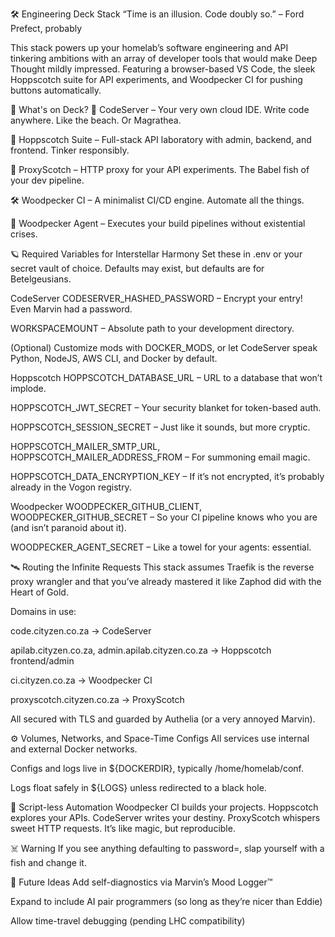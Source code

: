 🛠️ Engineering Deck Stack
“Time is an illusion. Code doubly so.” – Ford Prefect, probably

This stack powers up your homelab’s software engineering and API tinkering ambitions with an array of developer tools that would make Deep Thought mildly impressed. Featuring a browser-based VS Code, the sleek Hoppscotch suite for API experiments, and Woodpecker CI for pushing buttons automatically.

🧪 What's on Deck?
🧠 CodeServer – Your very own cloud IDE. Write code anywhere. Like the beach. Or Magrathea.

🚀 Hoppscotch Suite – Full-stack API laboratory with admin, backend, and frontend. Tinker responsibly.

🦜 ProxyScotch – HTTP proxy for your API experiments. The Babel fish of your dev pipeline.

🛠️ Woodpecker CI – A minimalist CI/CD engine. Automate all the things.

🤖 Woodpecker Agent – Executes your build pipelines without existential crises.

🪐 Required Variables for Interstellar Harmony
Set these in .env or your secret vault of choice. Defaults may exist, but defaults are for Betelgeusians.

CodeServer
CODESERVER_HASHED_PASSWORD – Encrypt your entry! Even Marvin had a password.

WORKSPACEMOUNT – Absolute path to your development directory.

(Optional) Customize mods with DOCKER_MODS, or let CodeServer speak Python, NodeJS, AWS CLI, and Docker by default.

Hoppscotch
HOPPSCOTCH_DATABASE_URL – URL to a database that won’t implode.

HOPPSCOTCH_JWT_SECRET – Your security blanket for token-based auth.

HOPPSCOTCH_SESSION_SECRET – Just like it sounds, but more cryptic.

HOPPSCOTCH_MAILER_SMTP_URL, HOPPSCOTCH_MAILER_ADDRESS_FROM – For summoning email magic.

HOPPSCOTCH_DATA_ENCRYPTION_KEY – If it’s not encrypted, it’s probably already in the Vogon registry.

Woodpecker
WOODPECKER_GITHUB_CLIENT, WOODPECKER_GITHUB_SECRET – So your CI pipeline knows who you are (and isn’t paranoid about it).

WOODPECKER_AGENT_SECRET – Like a towel for your agents: essential.

🛰 Routing the Infinite Requests
This stack assumes Traefik is the reverse proxy wrangler and that you’ve already mastered it like Zaphod did with the Heart of Gold.

Domains in use:

code.cityzen.co.za → CodeServer

apilab.cityzen.co.za, admin.apilab.cityzen.co.za → Hoppscotch frontend/admin

ci.cityzen.co.za → Woodpecker CI

proxyscotch.cityzen.co.za → ProxyScotch

All secured with TLS and guarded by Authelia (or a very annoyed Marvin).

⚙️ Volumes, Networks, and Space-Time Configs
All services use internal and external Docker networks.

Configs and logs live in ${DOCKERDIR}, typically /home/homelab/conf.

Logs float safely in ${LOGS} unless redirected to a black hole.

🧞 Script-less Automation
Woodpecker CI builds your projects. Hoppscotch explores your APIs. CodeServer writes your destiny. ProxyScotch whispers sweet HTTP requests. It’s like magic, but reproducible.

☠️ Warning
If you see anything defaulting to password=, slap yourself with a fish and change it.

🧬 Future Ideas
Add self-diagnostics via Marvin’s Mood Logger™

Expand to include AI pair programmers (so long as they’re nicer than Eddie)

Allow time-travel debugging (pending LHC compatibility)

